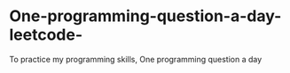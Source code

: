 # One-programming-question-a-day-leetcode-
To practice my programming skills, One programming question a day
